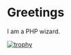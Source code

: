 # Greetings

I am a PHP wizard.

[![trophy](https://github-profile-trophy.vercel.app/?username=ryo-ma)](https://github.com/ryo-ma/github-profile-trophy)
